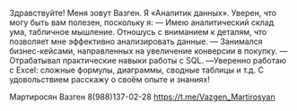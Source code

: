 Здравствуйте!
Меня зовут Вазген. Я «Аналитик данных».
Уверен, что могу быть вам полезен, поскольку я:
— Имею аналитический склад ума, табличное мышление. Отношусь с вниманием к деталям, что позволяет мне эффективно анализировать данные.
— Занимался бизнес-кейсами, направленных на увеличение конверсии в покупку.
— Отрабатывал практические навыки работы с SQL.
—Уверенно работаю с Excel: сложные формулы, диаграммы, сводные таблицы и т.д.
С удовольствием расскажу о своём опыте и знаниях!

Мартиросян Вазген
8(988)137-02-28
https://t.me/Vazgen_Martirosyan 

